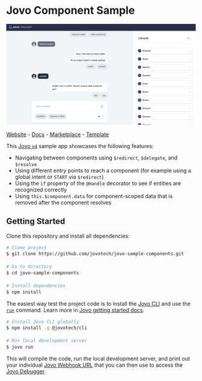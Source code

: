 # Jovo Component Sample

![A screenshot of the Jovo Debugger showing a conversation between a user and a bot with the goal of reserving a table](./img/reserve-table-debugger.png)

<p>
<a href="https://www.jovo.tech" target="_blank">Website</a> -  <a href="https://www.jovo.tech/docs" target="_blank">Docs</a> - <a href="https://www.jovo.tech/marketplace" target="_blank">Marketplace</a> - <a href="https://github.com/jovotech/jovo-v4-template" target="_blank">Template</a>   
</p>

This [Jovo `v4`](https://www.jovo.tech) sample app showcases the following features:

- Navigating between components using `$redirect`, `$delegate`, and `$resolve`
- Using different entry points to reach a component (for example using a global intent or `START` via `$redirect`)
- Using the `if` property of the `@Handle` decorator to see if entities are recognized correctly
- Using `this.$component.data` for component-scoped data that is removed after the component resolves

## Getting Started

Clone this repository and install all dependencies:

```sh
# Clone project
$ git clone https://github.com/jovotech/jovo-sample-components.git

# Go to directory
$ cd jovo-sample-components

# Install dependencies
$ npm install
```

The easiest way test the project code is to install the [Jovo CLI](https://www.jovo.tech/docs/cli) and use the [`run`](https://www.jovo.tech/docs/run-command) command. Learn more in [Jovo getting started docs](https://www.jovo.tech/docs/getting-started).

```sh
# Install Jovo CLI globally
$ npm install -g @jovotech/cli

# Run local development server
$ jovo run
```

This will compile the code, run the local development server, and print out your individual [Jovo Webhook URL](https://www.jovo.tech/docs/webhook) that you can then use to access the [Jovo Debugger](https://www.jovo.tech/docs/debugger).
